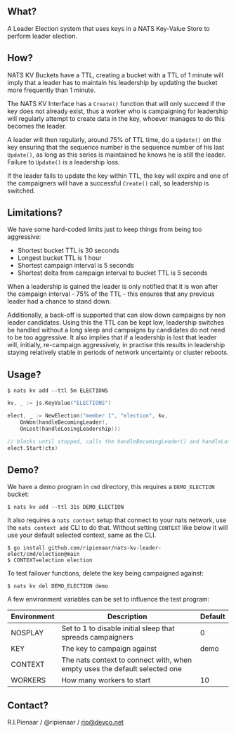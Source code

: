## What?

A Leader Election system that uses keys in a NATS Key-Value Store to perform leader election.

## How?

NATS KV Buckets have a TTL, creating a bucket with a TTL of 1 minute will imply that a leader has to maintain his
leadership by updating the bucket more frequently than 1 minute.

The NATS KV Interface has a `Create()` function that will only succeed if the key does not already exist, thus a 
worker who is campaigning for leadership will regularly attempt to create data in the key, whoever manages to do
this becomes the leader.

A leader will then regularly, around 75% of TTL time, do a `Update()` on the key ensuring that the sequence number
is the sequence number of his last `Update()`, as long as this series is maintained he knows he is still the leader.
Failure to `Update()` is a leadership loss.

If the leader fails to update the key within TTL, the key will expire and one of the campaigners will have a successful
`Create()` call, so leadership is switched.

## Limitations?

We have some hard-coded limits just to keep things from being too aggressive:

 * Shortest bucket TTL is 30 seconds
 * Longest bucket TTL is 1 hour
 * Shortest campaign interval is 5 seconds
 * Shortest delta from campaign interval to bucket TTL is 5 seconds

When a leadership is gained the leader is only notified that it is won after the campaign interval - 75% of the TTL - 
this ensures that any previous leader had a chance to stand down.

Additionally, a back-off is supported that can slow down campaigns by non leader candidates. Using this the TTL can be
kept low, leadership switches be handled without a long sleep and campaigns by candidates do not need to be too aggressive.
It also implies that if a leadership is lost that leader will, initially, re-campaign aggressively, in practise this results
in leadership staying relatively stable in periods of network uncertainty or cluster reboots.

## Usage?

```nohighlight
$ nats kv add --ttl 5m ELECTIONS 
```

```go
kv, _ := js.KeyValue("ELECTIONS")

elect, _ := NewElection("member 1", "election", kv,
	OnWon(handleBecomingLeader),
	OnLost(handleLosingLeadership)))

// blocks until stopped, calls the handleBecomingLeader() and handleLosingLeadership() functions on change
elect.Start(ctx)
```

## Demo?

We have a demo program in `cmd` directory, this requires a `DEMO_ELECTION` bucket:

```nohighlight
$ nats kv add --ttl 31s DEMO_ELECTION 
```

It also requires a `nats context` setup that connect to your nats network, use the `nats context add` CLI to do that. Without
setting `CONTEXT` like below it will use your default selected context, same as the CLI.

```nohighlight
$ go install github.com/ripienaar/nats-kv-leader-elect/cmd/election@main
$ CONTEXT=election election
```

To test failover functions, delete the key being campaigned against:

```nohighlight
$ nats kv del DEMO_ELECTION demo
```

A few environment variables can be set to influence the test program:

|Environment|Description|Default|
|-----------|-----------|-------|
|NOSPLAY    |Set to 1 to disable initial sleep that spreads campaigners|0|
|KEY        |The key to campaign against|demo|
|CONTEXT    |The nats context to connect with, when empty uses the default selected one||
|WORKERS    |How many workers to start|10|


## Contact?

R.I.Pienaar / @ripienaar / rip@devco.net
